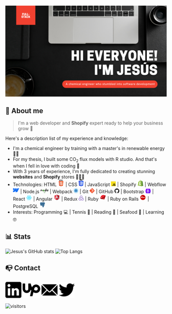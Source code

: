 ![Banner](./images/banner.png)

## 🧔 About me
> I'm a web developer and **Shopify** expert ready to help your business grow 🚀

Here's a description list of my experience and knowledge:

- I'm a chemical engineer by training with a master's in renewable energy 👷🏻
- For my thesis, I built some CO<sub>2</sub> flux models with R studio. And that's when I fell in love with coding 📙
- With 3 years of experience, I'm fully dedicated to creating stunning **websites** and **Shopify** stores 👨🏻‍💻 
- Technologies: HTML <a href="https://html.com/" target="_blank"><img src="./images/html.svg" width="20px" alt="HTML5" title="HTML5"></a> | CSS <a href="https://www.w3.org/Style/CSS/Overview.en.html" target="_blank"><img src="./images/css.svg" width="15px" alt="CSS3" title="CSS3"></a> | JavaScript <a href="https://www.javascript.com/" target="_blank"><img src="./images/javascript.svg" width="15px" alt="JavaScript" title="JavaScript"></a> | Shopify <a href="https://www.shopify.com/" target="_blank"><img src="./images/shopify-icon.png" width="19px" alt="Shopify icon" title="Shopify"></a> | Webflow <a href="https://webflow.com/" target="_blank"><img src="./images/webflow-icon.png" width="19px" alt="Webflow icon" title="Webflow"></a> | Node.js <a href="https://nodejs.org/" target="_blank"><img src="./images/nodejs.svg" width="25px" alt="NodeJS" title="NodeJS"></a> | Webpack <a href="https://webpack.js.org/" target="_blank"><img src="./images/webpack.png" width="15px" alt="Webpack" title="Webpack"></a> | Git <a href="https://git-scm.com/" target="_blank"><img src="./images/git.png" width="16px" alt="Git" title="Git"></a> | GitHub <a href="https://github.com/" target="_blank"><img src="./images/github.png" width="15px" alt="GitHub" title="GitHUb"></a> | Bootstrap <a href="https://getbootstrap.com/" target="_blank"><img src="./images/bootstrap.svg" width="18px" alt="Bootstrap" title="Bootstrap"></a> | React <a href="https://reactjs.org/" target="_blank"><img src="./images/react.png" width="18px" alt="React" title="React"></a> | Angular <a href="https://angular.dev/" target="_blank"><img src="./images/angular-icon.png" width="20px" alt="Angular icon" title="Angular"></a> | Redux <a href="https://redux.js.org/" target="_blank"><img src="./images/redux.png" width="16px" alt="Redux" title="Redux"></a> | Ruby <a href="https://www.ruby-lang.org/en/" target="_blank"><img src="./images/ruby.png" width="20px" alt="Ruby" title="Ruby"></a> | Ruby on Rails <a href="https://rubyonrails.org/" target="_blank"><img src="./images/rails.png" width="20px" alt="Ruby on Rails" title="Ruby on Rails"></a> | PostgreSQL <a href="https://www.postgresql.org/" target="_blank"><img src="./images/postgre.png" width="20px" alt="PostgreSQL" title="PostgreSQL"></a>
- Interests: Programming 💻 | Tennis 🎾 | Reading 📕 | Seafood 🦐 | Learning 🤓

## 📊 Stats
![Jesus's GitHub stats](https://github-readme-stats.vercel.app/api?username=jevazquezb&count_private=true&show_icons=true&theme=codeSTACKr)
![Top Langs](https://github-readme-stats.vercel.app/api/top-langs/?username=jevazquezb&langs_count=3&layout=compact&theme=codeSTACKr)

## 📭 Contact
<code><a href="https://www.linkedin.com/in/jevazquezb/" target="_blank"><img src="./images/linkedin.png" width="50px" alt="LinkedIn logo" title="LinkedIn"></a></code>
<code><a href="https://www.upwork.com/freelancers/jevazquezb" target="_blank"><img src="./images/upwork-icon-black.png" width="55px" alt="LinkedIn logo" title="LinkedIn"></a></code>
<code><a href="mailto: jesus.vazquez@javb.dev"><img src="./images/email-icon.png" width="50px" alt="LinkedIn logo" title="LinkedIn"></a></code>
<code><a href="https://twitter.com/javb_1187" target="_blank"><img src="./images/twitter.svg" width="50px" alt="LinkedIn logo" title="LinkedIn"></a></code>

![visitors](https://visitor-badge.glitch.me/badge?page_id=jevazquezb.jevazquezb&left_color=black&right_color=darkorange)


<!--
**jevazquezb/jevazquezb** is a ✨ _special_ ✨ repository because its `README.md` (this file) appears on your GitHub profile.

Here are some ideas to get you started:

- 🔭 I’m currently working on ...
- 🌱 I’m currently learning ...
- 👯 I’m looking to collaborate on ...
- 🤔 I’m looking for help with ...
- 💬 Ask me about ...
- 📫 How to reach me: ...
- 😄 Pronouns: ...
- ⚡ Fun fact: ...

I like learning and experimenting with new technologies, building projects and assisting to programming events.
-->
